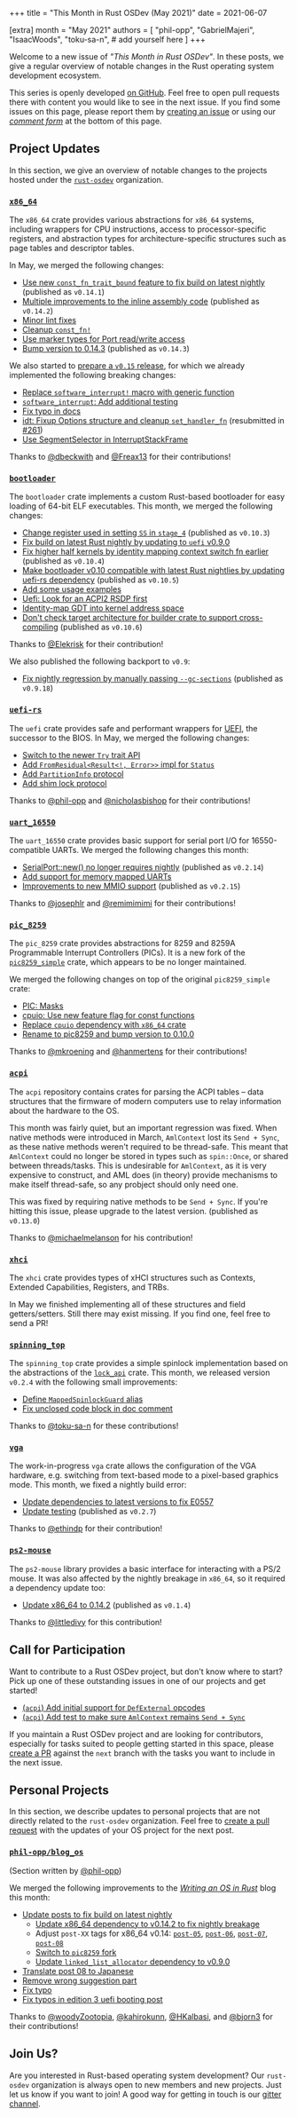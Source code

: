 +++
title = "This Month in Rust OSDev (May 2021)"
date = 2021-06-07

[extra]
month = "May 2021"
authors = [
    "phil-opp",
    "GabrielMajeri",
    "IsaacWoods",
    "toku-sa-n",
    # add yourself here
]
+++

Welcome to a new issue of _"This Month in Rust OSDev"_. In these posts, we give a regular overview of notable changes in the Rust operating system development ecosystem.

<!-- more -->

This series is openly developed [on GitHub](https://github.com/rust-osdev/homepage/). Feel free to open pull requests there with content you would like to see in the next issue. If you find some issues on this page, please report them by [creating an issue](https://github.com/rust-osdev/homepage/issues/new) or using our <a href="#comment-form">_comment form_</a> at the bottom of this page.

<!--
    This is a draft for the upcoming "This Month in Rust OSDev (May 2021)" post.
    Feel free to create pull requests against the `next` branch to add your
    content here.
    Please take a look at the past posts on https://rust-osdev.com/ to see the
    general structure of these posts.
-->

## Project Updates

In this section, we give an overview of notable changes to the projects hosted under the [`rust-osdev`] organization.

[`rust-osdev`]: https://github.com/rust-osdev/about

### [`x86_64`](https://github.com/rust-osdev/x86_64)

The `x86_64` crate provides various abstractions for `x86_64` systems, including wrappers for CPU instructions, access to processor-specific registers, and abstraction types for architecture-specific structures such as page tables and descriptor tables.

In May, we merged the following changes:

- [Use new `const_fn_trait_bound` feature to fix build on latest nightly](https://github.com/rust-osdev/x86_64/pull/250) <span class="gray">(published as `v0.14.1`)</span>
- [Multiple improvements to the inline assembly code](https://github.com/rust-osdev/x86_64/pull/251) <span class="gray">(published as `v0.14.2`)</span>
- [Minor lint fixes](https://github.com/rust-osdev/x86_64/pull/253)
- [Cleanup `const_fn!`](https://github.com/rust-osdev/x86_64/pull/255)
- [Use marker types for Port read/write access](https://github.com/rust-osdev/x86_64/pull/248)
- [Bump version to 0.14.3](https://github.com/rust-osdev/x86_64/pull/256) <span class="gray">(published as `v0.14.3`)</span>

We also started to [prepare a `v0.15` release](https://github.com/rust-osdev/x86_64/issues/262), for which we already implemented the following breaking changes:

- [Replace `software_interrupt!` macro with generic function](https://github.com/rust-osdev/x86_64/pull/259)
- [`software_interrupt`: Add additional testing](https://github.com/rust-osdev/x86_64/pull/260)
- [Fix typo in docs](https://github.com/rust-osdev/x86_64/pull/265)
- [idt: Fixup Options structure and cleanup `set_handler_fn`](https://github.com/rust-osdev/x86_64/pull/226) (resubmitted in [#261](https://github.com/rust-osdev/x86_64/pull/261))
- [Use SegmentSelector in InterruptStackFrame](https://github.com/rust-osdev/x86_64/pull/263)

Thanks to [@dbeckwith](https://github.com/dbeckwith) and [@Freax13](https://github.com/Freax13) for their contributions!

### [`bootloader`](https://github.com/rust-osdev/bootloader)

The `bootloader` crate implements a custom Rust-based bootloader for easy loading of 64-bit ELF executables. This month, we merged the following changes:

- [Change register used in setting `SS` in `stage_4`](https://github.com/rust-osdev/bootloader/pull/156) <span class="gray">(published as `v0.10.3`)</span>
- [Fix build on latest Rust nightly by updating to `uefi` v0.9.0](https://github.com/rust-osdev/bootloader/pull/162)
- [Fix higher half kernels by identity mapping context switch fn earlier](https://github.com/rust-osdev/bootloader/pull/161) <span class="gray">(published as `v0.10.4`)</span>
- [Make bootloader v0.10 compatible with latest Rust nightlies by updating uefi-rs dependency](https://github.com/rust-osdev/bootloader/pull/170) <span class="gray">(published as `v0.10.5`)</span>
- [Add some usage examples](https://github.com/rust-osdev/bootloader/pull/166)
- [Uefi: Look for an ACPI2 RSDP first](https://github.com/rust-osdev/bootloader/pull/174)
- [Identity-map GDT into kernel address space](https://github.com/rust-osdev/bootloader/pull/175)
- [Don't check target architecture for builder crate to support cross-compiling](https://github.com/rust-osdev/bootloader/pull/176) <span class="gray">(published as `v0.10.6`)</span>

Thanks to [@Elekrisk](https://github.com/Elekrisk) for their contribution!

We also published the following backport to `v0.9`:

- [Fix nightly regression by manually passing `--gc-sections`](https://github.com/rust-osdev/bootloader/pull/168) <span class="gray">(published as `v0.9.18`)</span>

### [`uefi-rs`](https://github.com/rust-osdev/uefi-rs)

The `uefi` crate provides safe and performant wrappers for [UEFI](https://en.wikipedia.org/wiki/Unified_Extensible_Firmware_Interface), the successor to the BIOS. In May, we merged the following changes:

- [Switch to the newer `Try` trait API](https://github.com/rust-osdev/uefi-rs/pull/221)
- [Add `FromResidual<Result<!, Error>>` impl for `Status`](https://github.com/rust-osdev/uefi-rs/pull/223)
- [Add `PartitionInfo` protocol](https://github.com/rust-osdev/uefi-rs/pull/225)
- [Add shim lock protocol](https://github.com/rust-osdev/uefi-rs/pull/226)

Thanks to [@phil-opp](https://github.com/phil-opp) and [@nicholasbishop](https://github.com/nicholasbishop) for their contributions!

### [`uart_16550`](https://github.com/rust-osdev/uart_16550)

The `uart_16550` crate provides basic support for serial port I/O for 16550-compatible UARTs. We merged the following changes this month:

- [SerialPort::new() no longer requires nightly](https://github.com/rust-osdev/uart_16550/pull/16) <span class="gray">(published as `v0.2.14`)</span>
- [Add support for memory mapped UARTs](https://github.com/rust-osdev/uart_16550/pull/15)
- [Improvements to new MMIO support](https://github.com/rust-osdev/uart_16550/pull/18) <span class="gray">(published as `v0.2.15`)</span>

Thanks to [@josephlr](https://github.com/josephlr) and [@remimimimi](https://github.com/remimimimi) for their contributions!

### [`pic_8259`](https://github.com/rust-osdev/pic8259)

The `pic_8259` crate provides abstractions for 8259 and 8259A Programmable Interrupt Controllers (PICs). It is a new fork of the [`pic8259_simple`](https://github.com/emk/toyos-rs/tree/master/crates/pic8259_simple) crate, which appears to be no longer maintained.

We merged the following changes on top of the original `pic8259_simple` crate:

- [PIC: Masks](https://github.com/emk/toyos-rs/pull/7)
- [cpuio: Use new feature flag for const functions](https://github.com/emk/toyos-rs/pull/9)
- [Replace `cpuio` dependency with `x86_64` crate](https://github.com/rust-osdev/pic8259/commit/92f7a123224e7fa1ce3813fc62b84e290d2fc799)
- [Rename to pic8259 and bump version to 0.10.0](https://github.com/rust-osdev/pic8259/commit/3e5602aaff3d30f6371c4976149eb693d5838d7c)

Thanks to [@mkroening](https://github.com/mkroening) and [@hanmertens](https://github.com/hanmertens) for their contributions!

### [`acpi`](https://github.com/rust-osdev/acpi)

The `acpi` repository contains crates for parsing the ACPI tables – data structures that the firmware of modern computers use to relay information about the hardware to the OS.

This month was fairly quiet, but an important regression was fixed. When native methods were introduced in March,
`AmlContext` lost its `Send + Sync`, as these native methods weren't required to be thread-safe. This meant that
`AmlContext` could no longer be stored in types such as `spin::Once`, or shared between threads/tasks. This is
undesirable for `AmlContext`, as it is very expensive to construct, and AML does (in theory) provide mechanisms to
make itself thread-safe, so any probject should only need one.

This was fixed by requiring native methods to be `Send + Sync`. If you're hitting this issue, please upgrade to the
latest version. <span class="gray">(published as `v0.13.0`)</span>

Thanks to [@michaelmelanson](https://github.com/michaelmelanson) for his contribution!

### [`xhci`](https://github.com/rust-osdev/xhci)

The `xhci` crate provides types of xHCI structures such as Contexts, Extended Capabilities, Registers, and TRBs.

In May we finished implementing all of these structures and field getters/setters. Still there may exist missing. If you find one, feel free to send a PR!

### [`spinning_top`](https://github.com/rust-osdev/spinning_top)

The `spinning_top` crate provides a simple spinlock implementation based on the abstractions of the [`lock_api`](https://docs.rs/lock_api/0.4.1/lock_api/) crate. This month, we released version `v0.2.4` with the following small improvements:

- [Define `MappedSpinlockGuard` alias](https://github.com/rust-osdev/spinning_top/pull/12)
- [Fix unclosed code block in doc comment](https://github.com/rust-osdev/spinning_top/pull/11/files)

Thanks to [@toku-sa-n](https://github.com/toku-sa-n) for these contributions!

### [`vga`](https://github.com/rust-osdev/vga)

The work-in-progress `vga` crate allows the configuration of the VGA hardware, e.g. switching from text-based mode to a pixel-based graphics mode. This month, we fixed a nightly build error:

- [Update dependencies to latest versions to fix E0557](https://github.com/rust-osdev/vga/pull/23)
- [Update testing](https://github.com/rust-osdev/vga/pull/24) <span class="gray">(published as `v0.2.7`)</span>

Thanks to [@ethindp](https://github.com/ethindp) for their contribution!

### [`ps2-mouse`](https://github.com/rust-osdev/ps2-mouse)

The `ps2-mouse` library provides a basic interface for interacting with a PS/2 mouse. It was also affected by the nightly breakage in `x86_64`, so it required a dependency update too:

- [Update x86_64 to 0.14.2](https://github.com/rust-osdev/ps2-mouse/pull/2) <span class="gray">(published as `v0.1.4`)</span>

Thanks to [@littledivy](https://github.com/littledivy) for this contribution!

## Call for Participation

Want to contribute to a Rust OSDev project, but don't know where to start? Pick up one of these outstanding
issues in one of our projects and get started!

<!--
Please use the following template for adding items:
- [(`repo_name`) Issue Description](https://example.com/link-to-issue)
-->

- [(`acpi`) Add initial support for `DefExternal` opcodes](https://github.com/rust-osdev/acpi/issues/96)
- [(`acpi`) Add test to make sure `AmlContext` remains `Send + Sync`](https://github.com/rust-osdev/acpi/issues/98)

If you maintain a Rust OSDev project and are looking for contributors, especially for tasks suited to people
getting started in this space, please [create a PR](https://github.com/rust-osdev/homepage/pulls) against the
`next` branch with the tasks you want to include in the next issue.


## Personal Projects

In this section, we describe updates to personal projects that are not directly related to the `rust-osdev` organization. Feel free to [create a pull request](https://github.com/rust-osdev/homepage/pulls) with the updates of your OS project for the next post.

### [`phil-opp/blog_os`](https://github.com/phil-opp/blog_os)

<span class="gray">(Section written by [@phil-opp](https://github.com/phil-opp))</span>

We merged the following improvements to the [_Writing an OS in Rust_](https://os.phil-opp.com/) blog this month:

- [Update posts to fix build on latest nightly](https://github.com/phil-opp/blog_os/pull/990)
    - [Update x86_64 dependency to v0.14.2 to fix nightly breakage](https://github.com/phil-opp/blog_os/pull/984)
    - Adjust `post-XX` tags for x86_64 v0.14: [`post-05`](https://github.com/phil-opp/blog_os/pull/985), [`post-06`](https://github.com/phil-opp/blog_os/pull/986), [`post-07`](https://github.com/phil-opp/blog_os/pull/987), [`post-08`](https://github.com/phil-opp/blog_os/pull/988)
    - [Switch to `pic8259` fork](https://github.com/phil-opp/blog_os/pull/987)
    - [Update `linked_list_allocator` dependency to v0.9.0](https://github.com/phil-opp/blog_os/pull/989)
- [Translate post 08 to Japanese](https://github.com/phil-opp/blog_os/pull/954)
- [Remove wrong suggestion part](https://github.com/phil-opp/blog_os/pull/983)
- [Fix typo](https://github.com/phil-opp/blog_os/pull/978)
- [Fix typos in edition 3 uefi booting post](https://github.com/phil-opp/blog_os/pull/981)

Thanks to [@woodyZootopia](https://github.com/woodyZootopia), [@kahirokunn](https://github.com/kahirokunn), [@HKalbasi](https://github.com/HKalbasi), and [@bjorn3](https://github.com/bjorn3) for their contributions!

## Join Us?

Are you interested in Rust-based operating system development? Our `rust-osdev` organization is always open to new members and new projects. Just let us know if you want to join! A good way for getting in touch is our [gitter channel](https://gitter.im/rust-osdev/Lobby).
